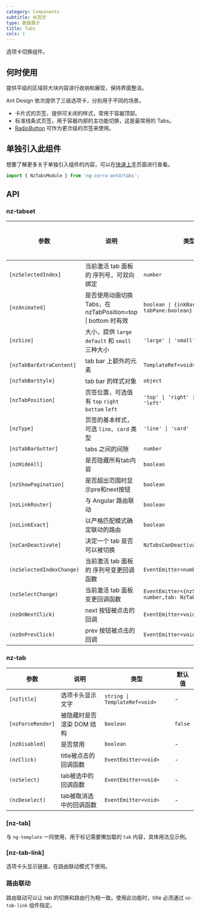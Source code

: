 ```yaml
---
category: Components
subtitle: 标签页
type: 数据展示
title: Tabs
cols: 1
---
```


选项卡切换组件。

## 何时使用

提供平级的区域将大块内容进行收纳和展现，保持界面整洁。

Ant Design 依次提供了三级选项卡，分别用于不同的场景。

- 卡片式的页签，提供可关闭的样式，常用于容器顶部。
- 标准线条式页签，用于容器内部的主功能切换，这是最常用的 Tabs。
- [RadioButton](/components/radio/zh/#components-radio-demo-radiobutton) 可作为更次级的页签来使用。

## 单独引入此组件

想要了解更多关于单独引入组件的内容，可以在[快速上手](/docs/getting-started/zh#单独引入某个组件)页面进行查看。

```ts
import { NzTabsModule } from 'ng-zorro-antd/tabs';
```

## API

### nz-tabset

| 参数 | 说明 | 类型 | 默认值 | 全局配置 |
| --- | --- | --- | --- | --- |
| `[nzSelectedIndex]` | 当前激活 tab 面板的 序列号，可双向绑定 | `number` | - |
| `[nzAnimated]` | 是否使用动画切换 Tabs，在 nzTabPosition=top \| bottom 时有效 | `boolean \| {inkBar:boolean, tabPane:boolean}` | `true`, 当 `type="card"` 时为 `false` | ✅ |
| `[nzSize]` | 大小，提供 `large` `default` 和 `small` 三种大小 | `'large' \| 'small' \| 'default'` | `'default'` | ✅ |
| `[nzTabBarExtraContent]` | tab bar 上额外的元素 | `TemplateRef<void>` | - |
| `[nzTabBarStyle]` | tab bar 的样式对象 | `object` | - |
| `[nzTabPosition]` | 页签位置，可选值有 `top` `right` `bottom` `left` | `'top' \| 'right' \| 'bottom' \| 'left'` | `'top'` | |
| `[nzType]` | 页签的基本样式，可选 `line`、`card` 类型 | `'line' \| 'card'` | `'line'` | ✅ |
| `[nzTabBarGutter]` | tabs 之间的间隙 | `number` | - | ✅ |
| `[nzHideAll]` | 是否隐藏所有tab内容 | `boolean` | `false` |
| `[nzShowPagination]` | 是否超出范围时显示pre和next按钮 | `boolean` | `true` | ✅ |
| `[nzLinkRouter]` | 与 Angular 路由联动 | `boolean` | `false` ||
| `[nzLinkExact]` | 以严格匹配模式确定联动的路由 | `boolean` | `true` |
| `[nzCanDeactivate]` | 决定一个 tab 是否可以被切换 | `NzTabsCanDeactivateFn` | - |
| `(nzSelectedIndexChange)` | 当前激活 tab 面板的 序列号变更回调函数 | `EventEmitter<number>` | - |
| `(nzSelectChange)` | 当前激活 tab 面板变更回调函数 | `EventEmitter<{nzSelectedIndex: number,tab: NzTabComponent}>` | - |
| `(nzOnNextClick)` | next 按钮被点击的回调 | `EventEmitter<void>` | - |
| `(nzOnPrevClick)` | prev 按钮被点击的回调 | `EventEmitter<void>` | - |

### nz-tab

| 参数 | 说明 | 类型 | 默认值 |
| --- | --- | --- | --- |
| `[nzTitle]` | 选项卡头显示文字 | `string \| TemplateRef<void>` | - |
| `[nzForceRender]` | 被隐藏时是否渲染 DOM 结构 | `boolean` | `false` |
| `[nzDisabled]` | 是否禁用 | `boolean` | - |
| `(nzClick)` | title被点击的回调函数 | `EventEmitter<void>` | - |
| `(nzSelect)` | tab被选中的回调函数 | `EventEmitter<void>` | - |
| `(nzDeselect)` | tab被取消选中的回调函数 | `EventEmitter<void>` | - |

### [nz-tab]

与 `ng-template` 一同使用，用于标记需要懒加载的 `tab` 内容，具体用法见示例。

### [nz-tab-link]

选项卡头显示链接，在路由联动模式下使用。

### 路由联动

路由联动可以让 tab 的切换和路由行为相一致。使用此功能时，title 必须通过 `nz-tab-link` 组件指定。
